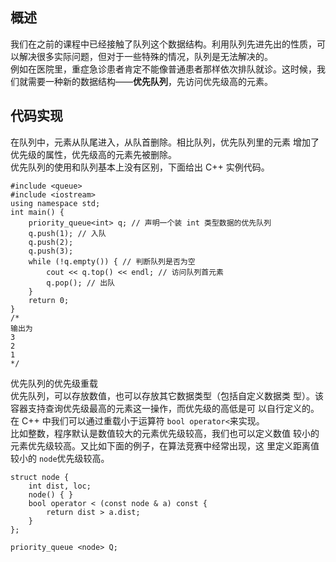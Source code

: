 ## 概述  
我们在之前的课程中已经接触了队列这个数据结构。利用队列先进先出的性质，可以解决很多实际问题，但对于一些特殊的情况，队列是无法解决的。  
例如在医院里，重症急诊患者肯定不能像普通患者那样依次排队就诊。这时候，我们就需要一种新的数据结构——**优先队列**，先访问优先级高的元素。
## 代码实现
在队列中，元素从队尾进入，从队首删除。相比队列，优先队列里的元素
增加了优先级的属性，优先级高的元素先被删除。   
优先队列的使用和队列基本上没有区别，下面给出 C++ 实例代码。  
```
#include <queue>
#include <iostream>
using namespace std;
int main() {
    priority_queue<int> q; // 声明一个装 int 类型数据的优先队列
    q.push(1); // 入队
    q.push(2);
    q.push(3);
    while (!q.empty()) { // 判断队列是否为空
        cout << q.top() << endl; // 访问队列首元素
        q.pop(); // 出队
    }
    return 0;
}
/*
输出为
3
2
1
*/
```  
优先队列的优先级重载  
优先队列，可以存放数值，也可以存放其它数据类型（包括自定义数据类
型）。该容器支持查询优先级最高的元素这一操作，而优先级的高低是可
以自行定义的。
在 C++ 中我们可以通过重载小于运算符 ```bool operator<```来实现。  
比如整数，程序默认是数值较大的元素优先级较高，我们也可以定义数值
较小的元素优先级较高。又比如下面的例子，在算法竞赛中经常出现，这
里定义距离值较小的 ```node```优先级较高。
```
struct node {
    int dist, loc;
    node() { }
    bool operator < (const node & a) const {
        return dist > a.dist;
    }
};

priority_queue <node> Q;
```
